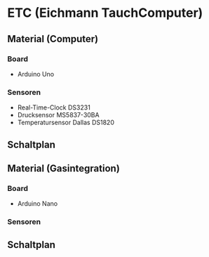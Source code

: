# ETC (Eichmann TauchComputer)

## Material (Computer)
### Board
- Arduino Uno

### Sensoren
- Real-Time-Clock DS3231
- Drucksensor MS5837-30BA
- Temperatursensor Dallas DS1820

## Schaltplan 



## Material (Gasintegration)
### Board
- Arduino Nano

### Sensoren

## Schaltplan 
